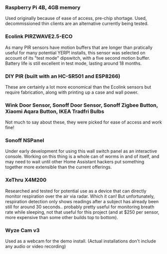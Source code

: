 ### Raspberry Pi 4B, 4GB memory
Used originally because of ease of access, pre-chip shortage. Used, decommissioned thin clients are an alternative currently being tested.

### Ecolink PIRZWAVE2.5-ECO
As many PIR sensors have motion buffers that are longer than pratically useful for many potential YERP! installs, this sensor was selected on account of its "test mode" dipswitch, with a five second motion buffer. Battery life is still excellent in test mode, lasting around 18 months.

### DIY PIR (built with an HC-SR501 and ESP8266)
These are certainly a lot more economical than the Ecolink sensors but require fabrication, along with printing up a case and wall power. 

### Wink Door Sensor, Sonoff Door Sensor, Sonoff Zigbee Button, Xiaomi Aqara Button, IKEA Tradfri Bulbs
Not much to say about these, they were picked for ease of access and work fine!

### Sonoff NSPanel
Under early development for using this wall switch panel as an interactive console. Working on this thing is a whole can of worms in and of itself, and may need to wait until other Home Assistant hackers put something together more extensible than the current offerings.

### XeThru X4M200
Researched and tested for potential use as a device that can directly monitor respiration over the air via radar. Which it can! But unfortunately, respiration detection only shows readings after a subject has already been still for around 30 seconds.. probably pretty useful for monitoring breath rate while sleeping, not that useful for this project (and at $250 per sensor, more expensive than some other builds top to bottom).

### Wyze Cam v3 
Used as a webcam for the demo install. (Actual installations don't include any audio or video recording)